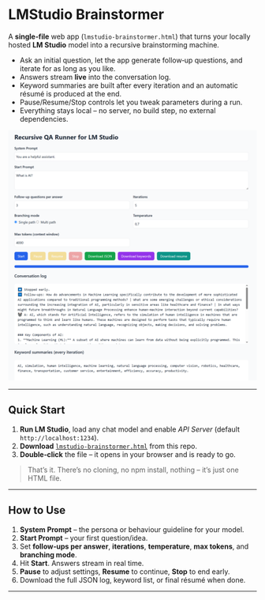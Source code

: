 # LMStudio Brainstormer

A **single‑file** web app (`lmstudio-brainstormer.html`) that turns your locally hosted **LM Studio** model into a recursive brainstorming machine.

* Ask an initial question, let the app generate follow‑up questions, and iterate for as long as you like.
* Answers stream **live** into the conversation log.
* Keyword summaries are built after every iteration and an automatic résumé is produced at the end.
* Pause/Resume/Stop controls let you tweak parameters during a run.
* Everything stays local – no server, no build step, no external dependencies.

<p align="center">
  <img src="screen.png" width="700" alt="Live screenshot"/>
</p>

---

## Quick Start

1. **Run LM Studio**, load any chat model and enable *API Server* (default `http://localhost:1234`).
2. **Download** [`lmstudio-brainstormer.html`](./lmstudio-brainstormer.html) from this repo.
3. **Double‑click** the file – it opens in your browser and is ready to go.

> That’s it. There’s no cloning, no npm install, nothing – it’s just one HTML file.

---

## How to Use

1. **System Prompt** – the persona or behaviour guideline for your model.
2. **Start Prompt** – your first question/idea.
3. Set **follow‑ups per answer**, **iterations**, **temperature**, **max tokens**, and **branching mode**.
4. Hit **Start**. Answers stream in real time.
5. **Pause** to adjust settings, **Resume** to continue, **Stop** to end early.
6. Download the full JSON log, keyword list, or final résumé when done.

---
